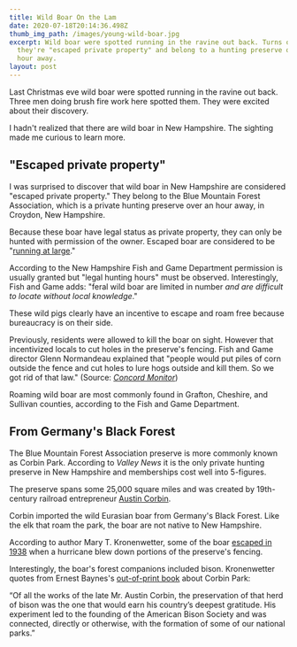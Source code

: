 ```yaml
---
title: Wild Boar On the Lam
date: 2020-07-18T20:14:36.498Z
thumb_img_path: /images/young-wild-boar.jpg
excerpt: Wild boar were spotted running in the ravine out back. Turns out
  they're "escaped private property" and belong to a hunting preserve over an
  hour away.
layout: post
---
```

Last Christmas eve wild boar were spotted running in the ravine out back. Three men doing brush fire work here spotted them. They were excited about their discovery. 

I hadn't realized that there are wild boar in New Hampshire. The sighting made me curious to learn more. 

## "Escaped private property"

I was surprised to discover that wild boar in New Hampshire are considered "escaped private property." They belong to the Blue Mountain Forest Association, which is a private hunting preserve over an hour away, in Croydon, New Hampshire.

Because these boar have legal status as private property, they can only be hunted with permission of the owner. Escaped boar are considered to be "[running at large](http://www.gencourt.state.nh.us/rsa/html/xlv/467/467-mrg.htm)."

According to the New Hampshire Fish and Game Department permission is usually granted but "legal hunting hours" must be observed. Interestingly, Fish and Game adds: "feral wild boar are limited in number *and are difficult to locate without local knowledge*."

These wild pigs clearly have an incentive to escape and roam free because bureaucracy is on their side. 

Previously, residents were allowed to kill the boar on sight. However that incentivized locals to cut holes in the preserve's fencing. Fish and Game director Glenn Normandeau explained that "people would put piles of corn outside the fence and cut holes to lure hogs outside and kill them. So we got rid of that law." (Source: *[Concord Monitor](https://www.concordmonitor.com/corbin-park-bluemountain-nh-hunting-preserve-game-31987801)*)

Roaming wild boar are most commonly found in Grafton, Cheshire, and Sullivan counties, according to the Fish and Game Department. 

## From Germany's Black Forest

The Blue Mountain Forest Association preserve is more commonly known as Corbin Park. According to *Valley News* it is the only private hunting preserve in New Hampshire and memberships cost well into 5-figures. 

The preserve spans some 25,000 square miles and was created by 19th-century railroad entrepreneur [Austin Corbin](https://web.archive.org/web/20071001001801/http://www.newsday.com/community/guide/lihistory/ny-history_motion_rail1%2C0%2C5977066.story?coll=ny-lihistory-navigation). 

Corbin imported the wild Eurasian boar from Germany's Black Forest. Like the elk that roam the park, the boar are not native to New Hampshire. 

According to author Mary T. Kronenwetter, some of the boar [escaped in 1938](http://eastmanliving.com/2011/11/corbin%E2%80%99s-%E2%80%9Canimal-garden%E2%80%9D/#:~:text=Reflections,hunting%20preserve%20in%20New%20Hampshire.) when a hurricane blew down portions of the preserve's fencing. 

Interestingly, the boar's forest companions included bison. Kronenwetter quotes from Ernest Baynes's [out-of-print book](https://www.amazon.com/Wild-Life-Blue-Mountain-Forest/dp/B00085U516/) about Corbin Park:

“Of all the works of the late Mr. Austin Corbin, the preservation of that herd of bison was the one that would earn his country’s deepest gratitude. His experiment led to the founding of the American Bison Society and was connected, directly or otherwise, with the formation of some of our national parks.”